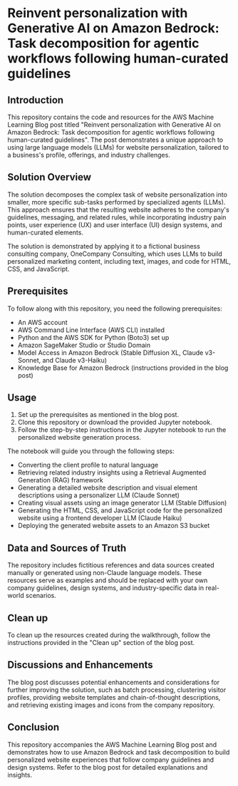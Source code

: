 # Reinvent personalization with Generative AI on Amazon Bedrock: Task decomposition for agentic workflows following human-curated guidelines

## Introduction

This repository contains the code and resources for the AWS Machine Learning Blog post titled "Reinvent personalization with Generative AI on Amazon Bedrock: Task decomposition for agentic workflows following human-curated guidelines". The post demonstrates a unique approach to using large language models (LLMs) for website personalization, tailored to a business's profile, offerings, and industry challenges.

## Solution Overview

The solution decomposes the complex task of website personalization into smaller, more specific sub-tasks performed by specialized agents (LLMs). This approach ensures that the resulting website adheres to the company's guidelines, messaging, and related rules, while incorporating industry pain points, user experience (UX) and user interface (UI) design systems, and human-curated elements.

The solution is demonstrated by applying it to a fictional business consulting company, OneCompany Consulting, which uses LLMs to build personalized marketing content, including text, images, and code for HTML, CSS, and JavaScript.

## Prerequisites

To follow along with this repository, you need the following prerequisites:

- An AWS account
- AWS Command Line Interface (AWS CLI) installed
- Python and the AWS SDK for Python (Boto3) set up
- Amazon SageMaker Studio or Studio Domain
- Model Access in Amazon Bedrock (Stable Diffusion XL, Claude v3-Sonnet, and Claude v3-Haiku)
- Knowledge Base for Amazon Bedrock (instructions provided in the blog post)

## Usage

1. Set up the prerequisites as mentioned in the blog post.
2. Clone this repository or download the provided Jupyter notebook.
3. Follow the step-by-step instructions in the Jupyter notebook to run the personalized website generation process.

The notebook will guide you through the following steps:

- Converting the client profile to natural language
- Retrieving related industry insights using a Retrieval Augmented Generation (RAG) framework
- Generating a detailed website description and visual element descriptions using a personalizer LLM (Claude Sonnet)
- Creating visual assets using an image generator LLM (Stable Diffusion)
- Generating the HTML, CSS, and JavaScript code for the personalized website using a frontend developer LLM (Claude Haiku)
- Deploying the generated website assets to an Amazon S3 bucket

## Data and Sources of Truth

The repository includes fictitious references and data sources created manually or generated using non-Claude language models. These resources serve as examples and should be replaced with your own company guidelines, design systems, and industry-specific data in real-world scenarios.

## Clean up
To clean up the resources created during the walkthrough, follow the instructions provided in the "Clean up" section of the blog post.

## Discussions and Enhancements

The blog post discusses potential enhancements and considerations for further improving the solution, such as batch processing, clustering visitor profiles, providing website templates and chain-of-thought descriptions, and retrieving existing images and icons from the company repository.

## Conclusion

This repository accompanies the AWS Machine Learning Blog post and demonstrates how to use Amazon Bedrock and task decomposition to build personalized website experiences that follow company guidelines and design systems. Refer to the blog post for detailed explanations and insights.